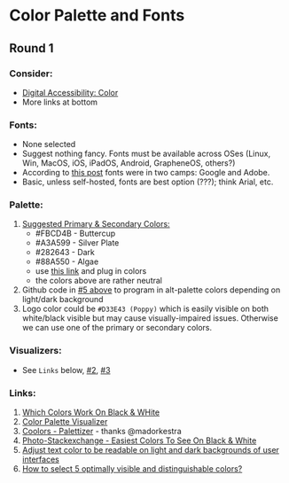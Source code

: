 # Color Palette and Fonts

## Round 1

### Consider:
- [Digital Accessibility: Color](https://dap.berkeley.edu/learn/accessibility-basics/color)
- More links at bottom

### **__Fonts:__**
- None selected
- Suggest nothing fancy. Fonts must be available across OSes (Linux, Win, MacOS, iOS, iPadOS, Android, GrapheneOS, others?)
- According to [this post](https://almanac.httparchive.org/en/2024/fonts#hosting-and-services) fonts were in two camps: Google and Adobe.
- Basic, unless self-hosted, fonts are best option (???); think Arial, etc.

### **__Palette:__**
1. [Suggested Primary & Secondary Colors:]( https://github.com/st8tikratio/Uselessness/blob/main/papers/screens/palette-1-collective.png) 
    - #FBCD4B - Buttercup
    - #A3A599 - Silver Plate
    - #282643 - Dark
    - #88A550 - Algae
    - use [this link](https://reallybigshoe.co.uk/visualiser/index.html) and plug in colors
    - the colors above are rather neutral
2. Github code in [#5 above](https://mixable.blog/adjust-text-color-to-be-readable-on-light-and-dark-backgrounds-of-user-interfaces/) to program in alt-palette colors depending on light/dark background
3. Logo color could be `#D33E43 (Poppy)` which is easily visible on both white/black visible but may cause visually-impaired issues. Otherwise we can use one of the primary or secondary colors.

### **__Visualizers:__**
- See `Links` below, [#2](https://reallybigshoe.co.uk/visualiser/index.html), [#3](https://coolors.co/577590-f3ca40-f2a541-f08a4b-d78a76)

### **__Links:__**
1. [Which Colors Work On Black & WHite](https://dev.to/finnhvman/which-colors-look-good-on-black-and-white-2pe6)
2. [Color Palette Visualizer](https://reallybigshoe.co.uk/visualiser/index.html)
3. [Coolors - Palettizer](https://coolors.co/577590-f3ca40-f2a541-f08a4b-d78a76) - thanks @madorkestra 
4. [Photo-Stackexchange - Easiest Colors To See On Black & White](https://photo.stackexchange.com/questions/59182/what-is-the-easiest-color-to-see-on-black-and-white)
5. [Adjust text color to be readable on light and dark backgrounds of user interfaces](https://mixable.blog/adjust-text-color-to-be-readable-on-light-and-dark-backgrounds-of-user-interfaces/)
6. [How to select 5 optimally visible and distinguishable colors?](https://graphicdesign.stackexchange.com/questions/38267/how-to-select-5-optimally-visible-and-distinguishable-colors)
